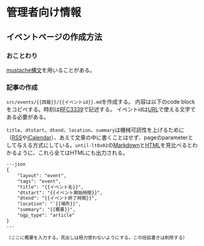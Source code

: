 # 管理者向け情報

## イベントページの作成方法

### おことわり

[mustache構文](http://mustache.github.io/)を用いることがある。

### 記事の作成

`src/events/{{西暦}}/{{イベントid}}.md`を作成する。
内容は以下のcode blockをコピペする。時刻は[RFC3339](https://www.rfc-editor.org/rfc/rfc3339.html)で記述する。
イベントidは[URL](https://datatracker.ietf.org/doc/html/rfc1738)で使える文字である必要がある。

`title`、`dtstart`、`dtend`、`location`、`summary`は機械可読性を上げるために（[RSS](https://ja.wikipedia.org/wiki/RSS)や[iCalendar](https://ja.wikipedia.org/wiki/ICalendar)）、あえて文章の中に書くことはせず、pageのparameterとして与える方式にしている。`until-lt0x02`の[Markdown](https://github.com/until-tsukuba/until-tsukuba.github.io/blob/master/src/events/2023/until-lt0x02.md)と[HTML](https://until-tsukuba.github.io/events/2023/until-lt0x02/)を見比べるとわかるように、これら全てはHTMLにも出力される。

```md
---json
{
    "layout": "event",
    "tags": "event",
    "title": "{{イベント名}}",
    "dtstart": "{{イベント開始時間}}",
    "dtend": "{{イベント終了時間}}",
    "location": "`{{場所}}",
    "summary": "{{概要}}",
    "ogp_type": "article"
}
---

（ここに概要を入力する。見出しは極力使わないようにする。この括弧書きは削除する）
```